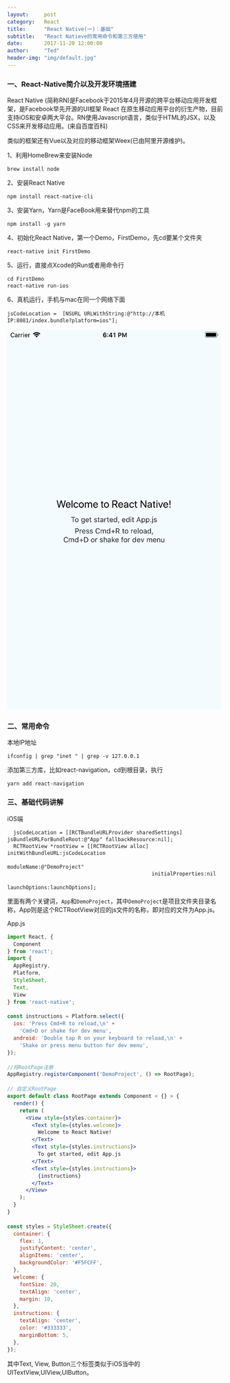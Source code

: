 ```yaml
---
layout:     post
category:   React
title:      "React Native(一)：基础"
subtitle:   "React Natieve的常用命令和第三方使用"
date:       2017-11-20 12:00:00
author:     "Ted"
header-img: "img/default.jpg"
---
```


### 一、React-Native简介以及开发环境搭建

React Native (简称RN)是Facebook于2015年4月开源的跨平台移动应用开发框架，是Facebook早先开源的UI框架 React 在原生移动应用平台的衍生产物，目前支持iOS和安卓两大平台。RN使用Javascript语言，类似于HTML的JSX，以及CSS来开发移动应用。(来自百度百科)

类似的框架还有Vue以及对应的移动框架Weex(已由阿里开源维护)。

1、利用HomeBrew来安装Node

```
brew install node
```

2、安装React Native

```
npm install react-native-cli
```

3、安装Yarn，Yarn是FaceBook用来替代npm的工具

```
npm install -g yarn
```

4、初始化React Native，第一个Demo，FirstDemo，先cd要某个文件夹

```
react-native init FirstDemo
```

5、运行，直接点Xcode的Run或者用命令行

```
cd FirstDemo
react-native run-ios
```

6、真机运行，手机与mac在同一个网络下面

```
jsCodeLocation =  [NSURL URLWithString:@"http://本机IP:8081/index.bundle?platform=ios"];
```

![](/img/Simple_1/14.png)

### 二、常用命令

本地IP地址

```
ifconfig | grep "inet " | grep -v 127.0.0.1
```

添加第三方库，比如react-navigation，cd到根目录，执行

```
yarn add react-navigation
```

### 三、基础代码讲解

iOS端

```objc
  jsCodeLocation = [[RCTBundleURLProvider sharedSettings] jsBundleURLForBundleRoot:@"App" fallbackResource:nil];
  RCTRootView *rootView = [[RCTRootView alloc] initWithBundleURL:jsCodeLocation
                                                      moduleName:@"DemoProject"
                                               initialProperties:nil
                                                   launchOptions:launchOptions];
```

里面有两个关键词，`App`和`DemoProject`，其中`DemoProject`是项目文件夹目录名称，App则是这个RCTRootView对应的js文件的名称，即对应的文件为App.js。

App.js

```jsx
import React, {
  Component
} from 'react';
import {
  AppRegistry,
  Platform,
  StyleSheet,
  Text,
  View
} from 'react-native';

const instructions = Platform.select({
  ios: 'Press Cmd+R to reload,\n' +
    'Cmd+D or shake for dev menu',
  android: 'Double tap R on your keyboard to reload,\n' +
    'Shake or press menu button for dev menu',
});

//将RootPage注册
AppRegistry.registerComponent('DemoProject', () => RootPage);

// 自定义RootPage
export default class RootPage extends Component < {} > {
  render() {
    return (
      <View style={styles.container}>
        <Text style={styles.welcome}>
          Welcome to React Native!
        </Text>
        <Text style={styles.instructions}>
          To get started, edit App.js
        </Text>
        <Text style={styles.instructions}>
          {instructions}
        </Text>
      </View>
    );
  }
}

const styles = StyleSheet.create({
  container: {
    flex: 1,
    justifyContent: 'center',
    alignItems: 'center',
    backgroundColor: '#F5FCFF',
  },
  welcome: {
    fontSize: 20,
    textAlign: 'center',
    margin: 10,
  },
  instructions: {
    textAlign: 'center',
    color: '#333333',
    marginBottom: 5,
  },
});
```

其中Text, View, Button三个标签类似于iOS当中的UITextView,UIView,UIButton。